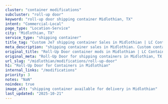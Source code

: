```yaml
---
cluster: "container modifications"
subcluster: "roll-up door"
keyword: "roll-up door shipping container Midlothian, TX"
intent: "Commercial-Local"
page_type: "Location-Service"
city: "Midlothian, TX"
service_type: "shipping container"
title_tag: "Custom Je7 shipping container Sales in Midlothian | LC Container"
meta_description: "shipping container sales in Midlothian. Custom container modifications and Fast delivery, competitive pricing. Serving modifications area. Quote ID: L53. Call (214) 524-4168 for your free quote today."
original_title: "Roll-Up Door container mods in Midlothian | LC Container"
original_meta: "Roll-Up Door for shipping containers in Midlothian, TX. Local fabrication & pro install. LC Container — Since 2003. Get a quote."
url_slug: "/midlothian/modifications/roll-up-door"
h1: "Roll-Up Door for Containers in Midlothian"
internal_links: "/modifications"
priority: 3
notes: "NaN"
noindex: true
image_alt: "shipping container available for delivery in Midlothian"
last_updated: "2025-10-21"
---
```


<!-- TODO: Add unique city/inventory copy, images, and internal links here. -->
